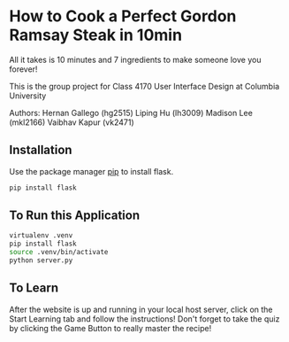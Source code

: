 # How to Cook a Perfect Gordon Ramsay Steak in 10min

All it takes is 10 minutes and 7 ingredients to make someone love you forever!

This is the group project for Class 4170 User Interface Design at Columbia University

Authors: Hernan Gallego (hg2515) Liping Hu (lh3009)
Madison Lee (mkl2166) Vaibhav Kapur (vk2471)
## Installation

Use the package manager [pip](https://pip.pypa.io/en/stable/) to install flask.

```bash
pip install flask
```

## To Run this Application
```bash
virtualenv .venv 
pip install flask
source .venv/bin/activate
python server.py 
```

## To Learn
After the website is up and running in your local host server, click on the Start Learning tab and follow the instructions! Don't forget to take the quiz by clicking the Game Button to really master the recipe!


